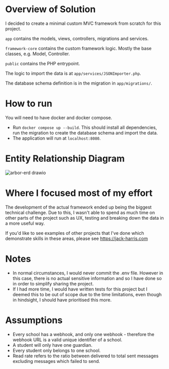 
# Overview of Solution

I decided to create a minimal custom MVC framework from scratch for this project.

`app` contains the models, views, controllers, migrations and services.

`framework-core` contains the custom framework logic. Mostly the base classes, e.g. Model, Controller.

`public` contains the PHP entrypoint.

The logic to import the data is at `app/services/JSONImporter.php`.

The database schema definition is in the migration in `app/migrations/`.

# How to run

You will need to have docker and docker compose.

- Run `docker compose up --build`. This should install all dependencies, run the migration to create the database schema and import the data.
- The application will run at `localhost:8080`.

# Entity Relationship Diagram

![arbor-erd drawio](https://github.com/user-attachments/assets/b75a3e59-7363-4803-b578-31557aad78d9)

# Where I focused most of my effort

The development of the actual framework ended up being the biggest technical challenge. Due to this, I wasn't able to spend as much time on other parts of the project such as UX, testing and breaking down the data in a more useful way.

If you'd like to see examples of other projects that I've done which demonstrate skills in these areas, please see https://jack-harris.com

# Notes

- In normal circumstances, I would never commit the .env file. However in this case, there is no actual sensitive information and so I have done so in order to simplify sharing the project.
- If I had more time, I would have written tests for this project but I deemed this to be out of scope due to the time limitations, even though in hindsight, I should have prioritised this more.

# Assumptions

- Every school has a webhook, and only one webhook - therefore the webhook URL is a valid unique identifier of a school.
- A student will only have one guardian.
- Every student only belongs to one school.
- Read rate refers to the ratio between delivered to total sent messages excluding messages which failed to send.
